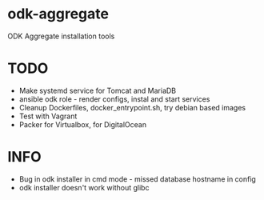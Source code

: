# odk-aggregate
ODK Aggregate installation tools


# TODO
* Make systemd service for Tomcat and MariaDB
* ansible odk role - render configs, instal and start services
* Cleanup Dockerfiles, docker_entrypoint.sh, try debian based images
* Test with Vagrant
* Packer for Virtualbox, for DigitalOcean


# INFO
* Bug in odk installer in cmd mode - missed database hostname in config
* odk installer doesn't work without glibc
